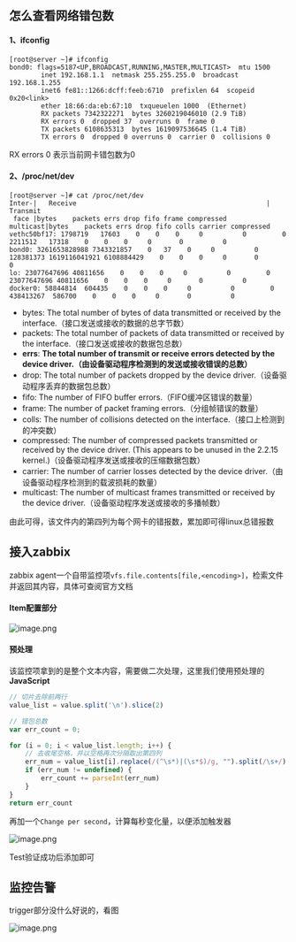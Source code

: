 ## 怎么查看网络错包数


#### 1、ifconfig

```shell
[root@server ~]# ifconfig 
bond0: flags=5187<UP,BROADCAST,RUNNING,MASTER,MULTICAST>  mtu 1500
        inet 192.168.1.1  netmask 255.255.255.0  broadcast 192.168.1.255
        inet6 fe81::1266:dcff:feeb:6710  prefixlen 64  scopeid 0x20<link>
        ether 18:66:da:eb:67:10  txqueuelen 1000  (Ethernet)
        RX packets 7342322271  bytes 3260219046010 (2.9 TiB)
        RX errors 0  dropped 37  overruns 0  frame 0
        TX packets 6108635313  bytes 1619097536645 (1.4 TiB)
        TX errors 0  dropped 0 overruns 0  carrier 0  collisions 0
```

RX errors 0 表示当前网卡错包数为0


#### 2、/proc/net/dev


```shell
[root@server ~]# cat /proc/net/dev
Inter-|   Receive                                                |  Transmit
 face |bytes    packets errs drop fifo frame compressed multicast|bytes    packets errs drop fifo colls carrier compressed
vethc50bf17: 1798719   17603    0    0    0     0          0         0  2211512   17318    0    0    0     0       0          0
bond0: 3261653828988 7343321857    0   37    0     0          0 128381373 1619116041921 6108884429    0    0    0     0       0          0
lo: 23077647696 40811656    0    0    0     0          0         0 23077647696 40811656    0    0    0     0       0          0
docker0: 58844814  604435    0    0    0     0          0         0 438413267  586700    0    0    0     0       0          0
```


- bytes: The total number of bytes of data transmitted or received by the interface.（接口发送或接收的数据的总字节数）
- packets: The total number of packets of data transmitted or received by the interface.（接口发送或接收的数据包总数）
- **errs**: **The total number of transmit or receive errors detected by the device driver.（由设备驱动程序检测到的发送或接收错误的总数）**
- drop: The total number of packets dropped by the device driver.（设备驱动程序丢弃的数据包总数）
- fifo: The number of FIFO buffer errors.（FIFO缓冲区错误的数量）
- frame: The number of packet framing errors.（分组帧错误的数量）
- colls: The number of collisions detected on the interface.（接口上检测到的冲突数）
- compressed: The number of compressed packets transmitted or received by the device driver. (This appears to be unused in the 2.2.15 kernel.)（设备驱动程序发送或接收的压缩数据包数）
- carrier: The number of carrier losses detected by the device driver.（由设备驱动程序检测到的载波损耗的数量）
- multicast: The number of multicast frames transmitted or received by the device driver.（设备驱动程序发送或接收的多播帧数）


由此可得，该文件内的第四列为每个网卡的错报数，累加即可得linux总错报数


## 接入zabbix


zabbix agent一个自带监控项`vfs.file.contents[file,<encoding>]`，检索文件并返回其内容，具体可查阅官方文档


#### Item配置部分

![image.png](https://cdn.nlark.com/yuque/0/2021/png/12478471/1628578421438-7ee7ce08-1aa7-4f1d-90da-9bc28d5dd76e.png)


#### 预处理


该监控项拿到的是整个文本内容，需要做二次处理，这里我们使用预处理的**JavaScript**


```javascript
// 切片去除前两行
value_list = value.split('\n').slice(2)

// 错包总数
var err_count = 0;

for (i = 0; i < value_list.length; i++) {
    // 去收尾空格，并以空格再次分隔取出第四列
    err_num = value_list[i].replace(/(^\s*)|(\s*$)/g, "").split(/\s+/)[3]
    if (err_num != undefined) {
        err_count += parseInt(err_num)
    }
}
return err_count
```


再加一个`Change per second`，计算每秒变化量，以便添加触发器

![image.png](https://cdn.nlark.com/yuque/0/2021/png/12478471/1628578443810-ed1e2578-1256-4dab-a78f-521a77e06398.png)

Test验证成功后添加即可


## 监控告警

trigger部分没什么好说的，看图

![image.png](https://cdn.nlark.com/yuque/0/2021/png/12478471/1628578452214-52293684-d330-483f-9e54-6938d8631286.png)

